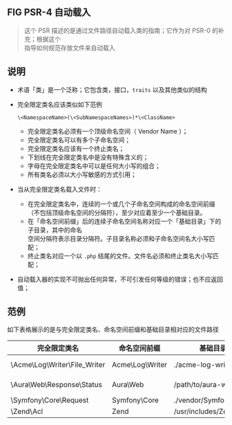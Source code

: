 ﻿## FIG PSR-4 自动载入  
  
> 这个 PSR 描述的是通过文件路径自动载入类的指南；它作为对 PSR-0 的补充；根据这个  
指导如何规范存放文件来自动载入
  
## 说明
  
* 术语「类」是一个泛称；它包含类，接口，`traits` 以及其他类似的结构  
* 完全限定类名应该类似如下范例  
  
    `\<NamespaceName>(\<SubNamespaceNames>)*\<ClassName>`  
  
    * 完全限定类名必须有一个顶级命名空间（ Vendor Name ）；  
    * 完全限定类名可以有多个子命名空间；  
    * 完全限定类名应该有一个终止类名；  
    * 下划线在完全限定类名中是没有特殊含义的；  
    * 字母在完全限定类名中可以是任何大小写的组合；  
    * 所有类名必须以大小写敏感的方式引用；  
  
* 当从完全限定类名载入文件时：  
  
    * 在完全限定类名中，连续的一个或几个子命名空间构成的命名空间前缀（不包括顶级命名空间的分隔符），至少对应着至少一个基础目录。  
    * 在「命名空间前缀」后的连续子命名空间名称对应一个「基础目录」下的子目录，其中的命名  
空间分隔符表示目录分隔符。子目录名称必须和子命名空间名大小写匹配；  
    * 终止类名对应一个以 `.php` 结尾的文件。文件名必须和终止类名大小写匹配；  
  
* 自动载入器的实现不可抛出任何异常，不可引发任何等级的错误；也不应返回值；  
  
## 范例  
  
如下表格展示的是与完全限定类名、命名空间前缀和基础目录相对应的文件路径  
  
| 完全限定类名 | 命名空间前缀 | 基础目录 | 实际的文件路径 |  
| --- | --- | --- | --- |  
| \Acme\Log\Writer\File\_Writer | Acme\Log\Writer | ./acme-log-writer/lib/ | ./acme-log-writer/lib/File_Writer.php |  
| \Aura\Web\Response\Status | Aura\Web | /path/to/aura-web/src/ | /path/to/aura-web/src/Response/Status.php |  
| \Symfony\Core\Request | Symfony\Core | ./vendor/Symfony/Core/ | ./vendor/Symfony/Core/Request.php |  
| \Zend\Acl | Zend | /usr/includes/Zend/ | /usr/includes/Zend/Acl.php |  